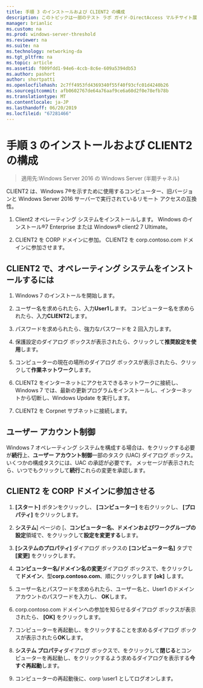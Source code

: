```yaml
---
title: 手順 3 のインストールおよび CLIENT2 の構成
description: このトピックは一部のテスト ラボ ガイド-DirectAccess マルチサイト展開の Windows Server 2016 のデモンストレーション
manager: brianlic
ms.custom: na
ms.prod: windows-server-threshold
ms.reviewer: na
ms.suite: na
ms.technology: networking-da
ms.tgt_pltfrm: na
ms.topic: article
ms.assetid: f009fdd1-94e6-4ccb-8c6e-609a5394db53
ms.author: pashort
author: shortpatti
ms.openlocfilehash: 2c7ff4953fd4369340f55f40f93cfc01d4240b26
ms.sourcegitcommit: afb0602767de64a76aaf9ce6a60d2f0e78efb78b
ms.translationtype: MT
ms.contentlocale: ja-JP
ms.lasthandoff: 06/20/2019
ms.locfileid: "67281466"
---
```

# <a name="step-3-install-and-configure-client2"></a>手順 3 のインストールおよび CLIENT2 の構成

>適用先:Windows Server 2016 の Windows Server (半期チャネル)

CLIENT2 は、Windows 7&reg;を示すために使用するコンピューター、旧バージョンと Windows Server 2016 サーバーで実行されているリモート アクセスの互換性。  
  
1. Client2 オペレーティング システムをインストールします。 Windows のインストール&reg;7 Enterprise または Windows&reg; client2 7 Ultimate。  
  
2. CLIENT2 を CORP ドメインに参加。 CLIENT2 を corp.contoso.com ドメインに参加させます。  
  
## <a name="to-install-the-operating-system-on-client2"></a>CLIENT2 で、オペレーティング システムをインストールするには  
  
1.  Windows 7 のインストールを開始します。  
  
2.  ユーザー名を求められたら、入力**User1**します。 コンピューター名を求められたら、入力**CLIENT2**します。  
  
3.  パスワードを求められたら、強力なパスワードを 2 回入力します。  
  
4.  保護設定のダイアログ ボックスが表示されたら、クリックして**推奨設定を使用**します。  
  
5.  コンピューターの現在の場所のダイアログ ボックスが表示されたら、クリックして**作業ネットワーク**します。  
  
6.  CLIENT2 をインターネットにアクセスできるネットワークに接続し、Windows 7 では、最新の更新プログラムをインストールし、インターネットから切断し、Windows Update を実行します。  
  
7.  CLIENT2 を Corpnet サブネットに接続します。  
  
## <a name="user-account-control"></a>ユーザー アカウント制御  
Windows 7 オペレーティング システムを構成する場合は、をクリックする必要が**続行**上、**ユーザー アカウント制御**一部のタスク (UAC) ダイアログ ボックス。 いくつかの構成タスクには、UAC の承認が必要です。 メッセージが表示されたら、いつでもクリックして**続行**これらの変更を承認します。  
  
## <a name="to-join-client2-to-the-corp-domain"></a>CLIENT2 を CORP ドメインに参加させる  
  
1.  **[スタート]** ボタンをクリックし、 **[コンピューター]** を右クリックし、 **[プロパティ]** をクリックします。  
  
2.  **システム**] ページの [、**コンピューター名、ドメインおよびワークグループの設定**領域で、をクリックして**設定を変更する**します。  
  
3.  **[システムのプロパティ]** ダイアログ ボックスの **[コンピューター名]** タブで **[変更]** をクリックします。  
  
4.  **コンピューター名/ドメイン名の変更**ダイアログ ボックスで、をクリックして**ドメイン**、型**corp.contoso.com**、順にクリックします **[ok]** します。  
  
5.  ユーザー名とパスワードを求められたら、ユーザー名と、User1 のドメイン アカウントのパスワードを入力し、 **OK**します。  
  
6.  corp.contoso.com ドメインへの参加を知らせるダイアログ ボックスが表示されたら、 **[OK]** をクリックします。  
  
7.  コンピューターを再起動し、をクリックすることを求めるダイアログ ボックスが表示されたら**OK**します。  
  
8.  **システム プロパティ**ダイアログ ボックスで、をクリックして**閉じる**とコンピューターを再起動し、をクリックするよう求めるダイアログを表示する**今すぐ再起動**します。  
  
9. コンピューターの再起動後に、corp \user1 としてログオンします。
